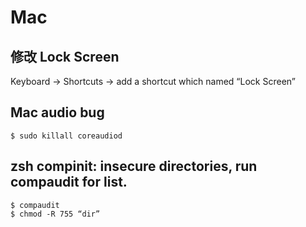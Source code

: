 # Mac

## 修改 Lock Screen
Keyboard -> Shortcuts -> add a shortcut which named “Lock Screen”

## Mac audio bug
```
$ sudo killall coreaudiod
```

## zsh compinit: insecure directories, run compaudit for list.
```
$ compaudit
$ chmod -R 755 “dir”
```

